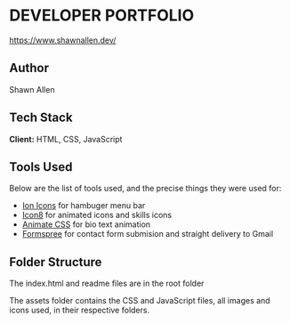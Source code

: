 # DEVELOPER PORTFOLIO

https://www.shawnallen.dev/

## Author

Shawn Allen

## Tech Stack

**Client:** HTML, CSS, JavaScript

## Tools Used

Below are the list of tools used, and the precise things they were used for:

- [Ion Icons](https://ionic.io/ionicons) for hambuger menu bar
- [Icon8](https://icons8.com/) for animated icons and skills icons
- [Animate CSS](https://animate.style/) for bio text animation
- [Formspree](https://formspree.io/) for contact form submision and straight delivery to Gmail

## Folder Structure

The index.html and readme files are in the root folder

The assets folder contains the CSS and JavaScript files, all images and icons used, in their respective folders.